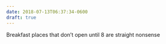 ```yaml
---
date: 2018-07-13T06:37:34-0600
draft: true
---
```




Breakfast places that don’t open until 8 are straight nonsense



